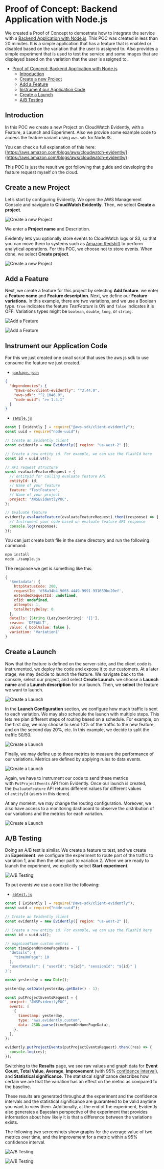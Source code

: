 # Proof of Concept: Backend Application with Node.js

We created a Proof of Concept to demostrate how to integrate the service with a [Backend Application with Node.js](./POC.md).
This POC was created in less than 20 minutes. It is a simple application that has a feature that is enabled or disabled based on the variation that the user is assigned to. Also provides a simple experiment that is used to test the service and some images that are displayed based on the variation that the user is assigned to.

- [Proof of Concept: Backend Application with Node.js](#proof-of-concept-backend-application-with-nodejs)
  - [Introduction](#introduction)
  - [Create a new Project](#create-a-new-project)
  - [Add a Feature](#add-a-feature)
  - [Instrument our Application Code](#instrument-our-application-code)
  - [Create a Launch](#create-a-launch)
  - [A/B Testing](#ab-testing)

## Introduction

In this POC we create a new Project on CloudWatch Evidently, with a Feature, a Launch and Experiment. Also we provide some example code to access the feature variant using `aws-sdk` for NodeJS.

You can check a full explanation of this here: [https://aws.amazon.com/blogs/aws/cloudwatch-evidently/](https://aws.amazon.com/blogs/aws/cloudwatch-evidently/)

This POC is just the result we got following that guide and developing the feature request myself on the cloud.

## Create a new Project

Let’s start by configuring Evidently. We open the AWS Management Console and navigate to **CloudWatch Evidently**. Then, we select **Create a project**.

![Create a new Project](./static/project.png)

We enter a **Project name** and Description.

Evidently lets you optionally store events to CloudWatch logs or S3, so that you can move them to systems such as [Amazon Redshift](https://aws.amazon.com/redshift/) to perform analytical operations. For this POC, we choose not to store events. When done, we select **Create project**.

![Create a new Project](./static/project_edit.png)

## Add a Feature

Next, we create a feature for this project by selecting **Add feature**. we enter a **Feature name** and **Feature description**. Next, we define our **Feature variations.** In this example, there are two variations, and we use a Boolean type. `true` indicates the feature _TestFeature_ is ON and `false` indicates it is OFF. Variations types might be `boolean`, `double`, `long`, or `string`.

![Add a Feature](./static/feature1.png)

![Add a Feature](./static/feature2.png)

## Instrument our Application Code

For this we just created one small script that uses the aws js sdk to use consume the feature we just created.

- [`package.json`](./poc/package.json)

```json
{
  "dependencies": {
    "@aws-sdk/client-evidently": "^3.44.0",
    "aws-sdk": "^2.1046.0",
    "node-uuid": ">= 1.4.1"
  }
}
```

- [`sample.js`](./poc/sample.js)

```js
const { Evidently } = require("@aws-sdk/client-evidently");
const uuid = require("node-uuid");

// Create an Evidently client
const evidently = new Evidently({ region: "us-west-2" });

// Create a new entity id. For example, we can use the flashId here
const id = uuid.v4();

// API request structure
const evaluateFeatureRequest = {
  // entityId for calling evaluate feature API
  entityId: id,
  // Name of your feature
  feature: "TestFeature",
  // Name of your project
  project: "AWSEvidentlyPOC",
};

// Evaluate feature
evidently.evaluateFeature(evaluateFeatureRequest).then((response) => {
  // Instrument your code based on evaluate feature API response
  console.log(response);
});
```

You can just create both file in the same directory and run the following command:

```bash
npm install
node ./sample.js
```

The response we get is something like this:

```js
{
  '$metadata': {
    httpStatusCode: 200,
    requestId: 'd56a34b4-9065-4449-9991-931639be20ef',
    extendedRequestId: undefined,
    cfId: undefined,
    attempts: 1,
    totalRetryDelay: 0
  },
  details: [String (LazyJsonString): '{}'],
  reason: 'DEFAULT',
  value: { boolValue: false },
  variation: 'Variation1'
}
```

## Create a Launch

Now that the feature is defined on the server-side, and the client code is instrumented, we deploy the code and expose it to our customers. At a later stage, we may decide to launch the feature. We navigate back to the console, select our project, and select **Create Launch**. we choose a **Launch name** and a **Launch description** for our launch. Then, we **select** the feature we want to launch.

![Create a Launch](./static/launch1.png)

In the **Launch Configuration** section, we configure how much traffic is sent to each variation. We may also schedule the launch with multiple steps. This lets me plan different steps of routing based on a schedule. For example, on the first day, we may choose to send 10% of the traffic to the new feature, and on the second day 20%, etc. In this example, we decide to split the traffic 50/50.

![Create a Launch](./static/launch2.png)

Finally, we may define up to three metrics to measure the performance of our variations. Metrics are defined by applying rules to data events.

![Create a Launch](./static/launch3.png)

Again, we have to instrument our code to send these metrics with `PutProjectEvents` API from Evidently. Once our launch is created, the `EvaluateFeature` API returns different values for different values of `entityId` (users in this demo).

At any moment, we may change the routing configuration. Moreover, we also have access to a monitoring dashboard to observe the distribution of our variations and the metrics for each variation.

![Create a Launch](./static/launch4.png)

## A/B Testing

Doing an A/B test is similar. We create a feature to test, and we create an **Experiment**. we configure the experiment to route part of the traffic to variation 1, and then the other part to variation 2. When we are ready to launch the experiment, we explicitly select **Start experiment**.

![A/B Testing](./static/experiment1.png)

To put events we use a code like the following:

- [`abtest.js`](./poc/abtest.js)

```js
const { Evidently } = require("@aws-sdk/client-evidently");
const uuid = require("node-uuid");

// Create an Evidently client
const evidently = new Evidently({ region: "us-west-2" });

// Create a new entity id. For example, we can use the flashId here
const id = uuid.v4();

// pageLoadTime custom metric
const timeSpendOnHomePageData = `{
  "details": {
    "timeOnPage": 10
  },
  "userDetails": { "userId": "${id}", "sessionId": "${id}" }
}`;

const yesterday = new Date();

yesterday.setDate(yesterday.getDate() - 1);

const putProjectEventsRequest = {
  project: "AWSEvidentlyPOC",
  events: [
    {
      timestamp: yesterday,
      type: "aws.evidently.custom",
      data: JSON.parse(timeSpendOnHomePageData),
    },
  ],
};

evidently.putProjectEvents(putProjectEventsRequest).then((res) => {
  console.log(res);
});
```

Switching to the **Results** page, we see raw values and graph data for **Event Count**, **Total Value**, **Average**, **Improvement** (with 95% [confidence interval](https://en.wikipedia.org/wiki/Confidence_interval)), and **Statistical significance**. The statistical significance describes how certain we are that the variation has an effect on the metric as compared to the baseline.

These results are generated throughout the experiment and the confidence intervals and the statistical significance are guaranteed to be valid anytime you want to view them. Additionally, at the end of the experiment, Evidently also generates a Bayesian perspective of the experiment that provides information about how likely it is that a difference between the variations exists.

The following two screenshots show graphs for the average value of two metrics over time, and the improvement for a metric within a 95% confidence interval.

![A/B Testing](./static/experiment2.png)

![A/B Testing](./static/experiment3.png)
